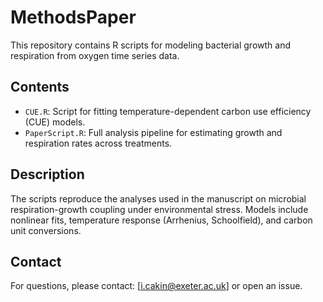 # MethodsPaper

This repository contains R scripts for modeling bacterial growth and respiration from oxygen time series data.

## Contents

- `CUE.R`: Script for fitting temperature-dependent carbon use efficiency (CUE) models.
- `PaperScript.R`: Full analysis pipeline for estimating growth and respiration rates across treatments.

## Description

The scripts reproduce the analyses used in the manuscript on microbial respiration-growth coupling under environmental stress. Models include nonlinear fits, temperature response (Arrhenius, Schoolfield), and carbon unit conversions.

## Contact

For questions, please contact: [i.cakin@exeter.ac.uk] or open an issue.
